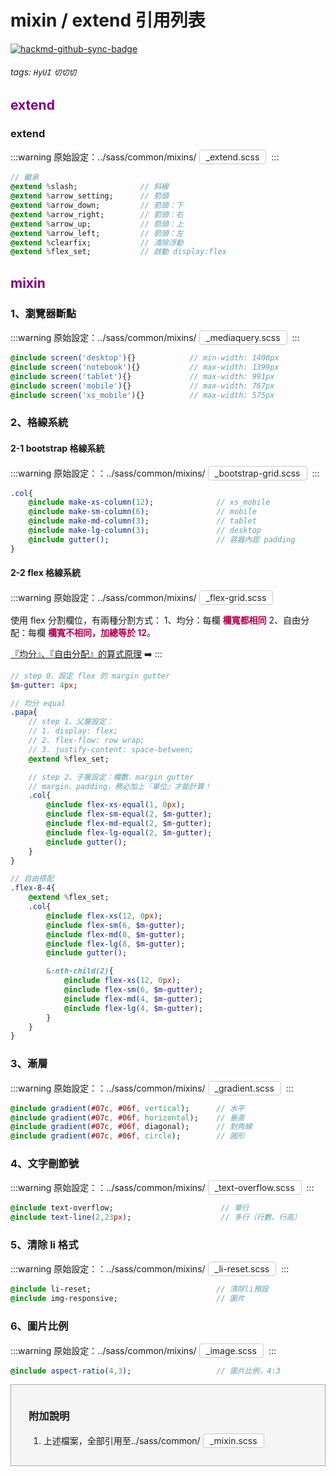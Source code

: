 # mixin / extend 引用列表

[![hackmd-github-sync-badge](https://hackmd.io/jf1_RTDUTVaQRlk3J1Gc1w/badge)](https://hackmd.io/jf1_RTDUTVaQRlk3J1Gc1w)

###### tags: `HyUI` `切切切`

## <font color=purple> extend </font>

### extend

:::warning
原始設定：../sass/common/mixins/<span class="focus2">\_extend.scss</span>
:::

```sass
// 繼承
@extend %slash;              // 斜線
@extend %arrow_setting;      // 箭頭
@extend %arrow_down;         // 箭頭：下
@extend %arrow_right;        // 箭頭：右
@extend %arrow_up;           // 箭頭：上
@extend %arrow_left;         // 箭頭：左
@extend %clearfix;           // 清除浮動
@extend %flex_set;           // 啟動 display:flex
```

## <font color=purple> mixin </font>

### 1、瀏覽器斷點

:::warning
原始設定：../sass/common/mixins/<span class="focus2">\_mediaquery.scss</span>
:::

```sass
@include screen('desktop'){}            // min-width: 1400px
@include screen('notebook'){}           // max-width: 1399px
@include screen('tablet'){}             // max-width: 991px
@include screen('mobile'){}             // max-width: 767px
@include screen('xs_mobile'){}          // max-width: 575px
```

### 2、格線系統

#### 2-1 bootstrap 格線系統

:::warning
原始設定：：../sass/common/mixins/<span class="focus2">\_bootstrap-grid.scss</span>
:::

```sass
.col{
    @include make-xs-column(12);              // xs_mobile
    @include make-sm-column(6);               // mobile
    @include make-md-column(3);               // tablet
    @include make-lg-column(3);               // desktop
    @include gutter();                        // 容器內距 padding
}
```

#### 2-2 flex 格線系統

:::warning
原始設定：../sass/common/mixins/<span class="focus2">\_flex-grid.scss</span>

使用 flex 分割欄位，有兩種分割方式：
1、均分：每欄 <b class="focus">欄寬都相同</b>
2、自由分配：每欄 <b class="focus">欄寬不相同，加總等於 12</b>。

[『均分』、『自由分配』的算式原理](https://hackmd.io/@lizewu/r1eU6MPBw) :arrow_right:
:::

```sass
// step 0、設定 flex 的 margin gutter
$m-gutter: 4px;

// 均分 equal
.papa{
    // step 1、父層設定：
    // 1. display: flex;
    // 2. flex-flow: row wrap;
    // 3. justify-content: space-between;
    @extend %flex_set;

    // step 2、子層設定：欄數、margin gutter
    // margin、padding，務必加上『單位』才能計算！
    .col{
        @include flex-xs-equal(1, 0px);
        @include flex-sm-equal(2, $m-gutter);
        @include flex-md-equal(2, $m-gutter);
        @include flex-lg-equal(2, $m-gutter);
        @include gutter();
    }
}

// 自由搭配
.flex-8-4{
    @extend %flex_set;
    .col{
        @include flex-xs(12, 0px);
        @include flex-sm(6, $m-gutter);
        @include flex-md(8, $m-gutter);
        @include flex-lg(8, $m-gutter);
        @include gutter();

        &:nth-child(2){
            @include flex-xs(12, 0px);
            @include flex-sm(6, $m-gutter);
            @include flex-md(4, $m-gutter);
            @include flex-lg(4, $m-gutter);
        }
    }
}

```

### 3、漸層

:::warning
原始設定：：../sass/common/mixins/<span class="focus2">\_gradient.scss</span>
:::

```sass
@include gradient(#07c, #06f, vertical);      // 水平
@include gradient(#07c, #06f, horizontal);    // 垂直
@include gradient(#07c, #06f, diagonal);      // 對角線
@include gradient(#07c, #06f, circle);        // 圓形
```

### 4、文字刪節號

:::warning
原始設定：：../sass/common/mixins/<span class="focus2">\_text-overflow.scss</span>
:::

```sass
@include text-overflow;                        // 單行
@include text-line(2,23px);                    // 多行（行數、行高）
```

### 5、清除 li 格式

:::warning
原始設定：：../sass/common/mixins/<span class="focus2">\_li-reset.scss</span>
:::

```sass
@include li-reset;                            // 清除li預設
@include img-responsive;                      // 圖片
```

### 6、圖片比例

:::warning
原始設定：../sass/common/mixins/<span class="focus2">\_image.scss</span>
:::

```sass
@include aspect-ratio(4,3);                   // 圖片比例，4:3
```

<div class="box">
    <h3>附加說明</h3>
    <ol>
        <li>上述檔案，全部引用至../sass/common/<span class="focus2">_mixin.scss</span></li>
</ol>
</div>

<style>
/* 顏色設定 <span class="blue"></span>*/
.title{
    font-size: 26px; color: #fff;
    background:#00469C; display:inline-block;
    padding: 10px 20px 10px 30px;
    border-radius: 4px;
}
.sub-title{ font-size: 20px; color: #00469C; }
.box{
    padding: 1em 2em;
    background:#f5f5f5;
    margin: 10px 0;
    border: solid 1px #aaa;
}

.focus { color: #B20050; }
.focus2 {
    color: #222; border: solid 1px #c8c8c8;
    display: inline-block;
    padding: 2px 10px; margin: 0 4px;
    border-radius: 4px;
    background: #fff;
}
.link{ font-size: 20px; color: #B20050;}
.ui-infobar{ max-width:95%; }
.markdown-body{ max-width:95%; }
</style>
